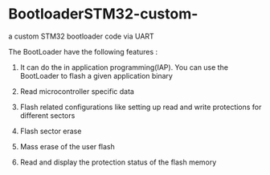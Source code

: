 # BootloaderSTM32-custom-
a custom STM32 bootloader code via UART

The BootLoader have the following features :

1) It can do the in application programming(IAP). You can use the BootLoader to flash a given application binary

2) Read microcontroller specific data

3) Flash related configurations like setting up read and write protections for different sectors

4) Flash sector erase

5) Mass erase of the user flash

6) Read and display the protection status of the flash memory
